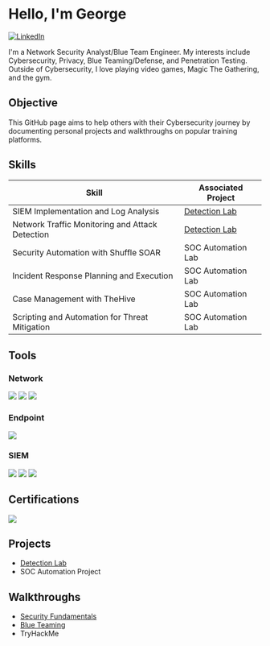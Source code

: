 # Hello, I'm George

[![LinkedIn](https://img.shields.io/badge/LinkedIn-Connect-blue?style=for-the-badge&logo=linkedin)](https://www.linkedin.com/in/george-hall-iv/)

I'm a Network Security Analyst/Blue Team Engineer. My interests include Cybersecurity, Privacy, Blue Teaming/Defense, and Penetration Testing. Outside of Cybersecurity, I love playing video games, Magic The Gathering, and the gym.

## Objective

This GitHub page aims to help others with their Cybersecurity journey by documenting personal projects and walkthroughs on popular training platforms. 

## Skills

| Skill                                         | Associated Project         |
|-----------------------------------------------|----------------------------|
| SIEM Implementation and Log Analysis          | <a href="https://github.com/georgethecyberguy/Detection-Lab/tree/main">Detection Lab</a>|
| Network Traffic Monitoring and Attack Detection | <a href="https://google.com">Detection Lab</a>|
| Security Automation with Shuffle SOAR         | SOC Automation Lab|
| Incident Response Planning and Execution      | SOC Automation Lab|
| Case Management with TheHive                  | SOC Automation Lab|
| Scripting and Automation for Threat Mitigation | SOC Automation Lab|

## Tools

### Network
<div>
    <img src="https://img.shields.io/badge/-Wireshark-1679A7?&style=for-the-badge&logo=Wireshark&logoColor=white" />
    <img src="https://img.shields.io/badge/-Suricata-EF3B2D?&style=for-the-badge&logo=Suricata&logoColor=white" />
    <img src="https://img.shields.io/badge/-Zeek-777BB4?&style=for-the-badge&logo=Zeek&logoColor=white" />
</div>

### Endpoint
<div>
    <img src="https://img.shields.io/badge/-Microsoft_Defender_for_Endpoint-00A4EF?&style=for-the-badge&logo=Microsoft&logoColor=white" />
</div>

### SIEM
<div>
    <img src="https://img.shields.io/badge/-Microsoft_Sentinel-0078D4?&style=for-the-badge&logo=Microsoft&logoColor=white" />
    <img src="https://img.shields.io/badge/-Splunk-000000?&style=for-the-badge&logo=Splunk&logoColor=white" />
    <img src="https://img.shields.io/badge/-Elastic-005571?&style=for-the-badge&logo=Elastic&logoColor=white" />
</div>

## Certifications
<div>
<img src="https://img.shields.io/badge/-Security%2B-FF0000?&style=for-the-badge&logo=CompTIA&logoColor=white" />
</div>

## Projects
- <a href="https://github.com/georgethecyberguy/Detection-Lab/tree/main">Detection Lab</a>
- SOC Automation Project

## Walkthroughs
- <a href="https://github.com/georgethecyberguy/Security-Fundamentals/tree/main">Security Fundamentals</a>
- <a href="https://github.com/georgethecyberguy/HTB-CDSA/tree/main">Blue Teaming</a>
- TryHackMe

